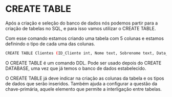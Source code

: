 # CREATE TABLE

Após a criação e seleção do banco de dados nós podemos partir para a criação de tabelas no SQL, e para isso vamos utilizar o CREATE TABLE.

Com esse comando estamos criando uma tabela com 5 colunas e estamos definindo o tipo de cada uma das colunas.

```bash
CREATE TABLE Clientes (ID_Cliente int, Nome text, Sobrenome text, Data_Nascimento text, Estado_Civil text, Sexo text, Email text, Telefone text, Renda_Anual int, Qtd_Filhos int, Escolaridade text);
```

O CREATE TABLE é um comando DDL. Pode ser usado depois do CREATE DATABASE, uma vez que já temos o banco de dados estabelecido. 

O CREATE TABLE já deve indicar na criação as colunas da tabela e os tipos de dados que serão inseridos. Também ajuda a configurar a questão da chave-primária, aquele elemento que permite a interligação entre tabelas.

